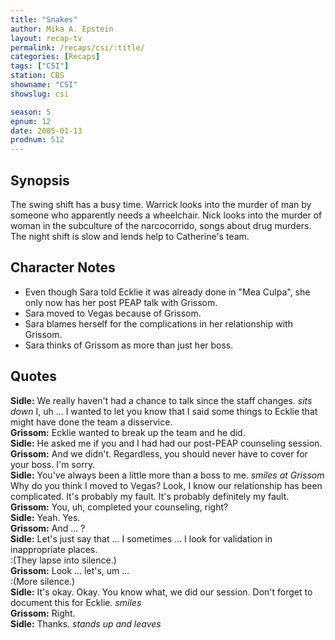 ```yaml
---
title: "Snakes"
author: Mika A. Epstein
layout: recap-tv
permalink: /recaps/csi/:title/
categories: [Recaps]
tags: ["CSI"]
station: CBS
showname: "CSI"
showslug: csi

season: 5  
epnum: 12 
date: 2005-01-13
prodnum: 512 
---
```


## Synopsis

The swing shift has a busy time. Warrick looks into the murder of man by someone who apparently needs a wheelchair. Nick looks into the murder of woman in the subculture of the narcocorrido, songs about drug murders. The night shift is slow and lends help to Catherine's team.

## Character Notes

* Even though Sara told Ecklie it was already done in "Mea Culpa", she only now has her post PEAP talk with Grissom.  
* Sara moved to Vegas because of Grissom.  
* Sara blames herself for the complications in her relationship with Grissom.  
* Sara thinks of Grissom as more than just her boss.

## Quotes

**Sidle:** We really haven't had a chance to talk since the staff changes. _sits down_ I, uh ... I wanted to let you know that I said some things to Ecklie that might have done the team a disservice.  
**Grissom:** Ecklie wanted to break up the team and he did.  
**Sidle:** He asked me if you and I had had our post-PEAP counseling session.  
**Grissom:** And we didn't. Regardless, you should never have to cover for your boss. I'm sorry.  
**Sidle:** You've always been a little more than a boss to me. _smiles at Grissom_ Why do you think I moved to Vegas? Look, I know our relationship has been complicated. It's probably my fault. It's probably definitely my fault.  
**Grissom:** You, uh, completed your counseling, right?  
**Sidle:** Yeah. Yes.  
**Grissom:** And ... ?  
**Sidle:** Let's just say that ... I sometimes ... I look for validation in inappropriate places.  
:(They lapse into silence.)  
**Grissom:** Look ... let's, um ...  
:(More silence.)  
**Sidle:** It's okay. Okay. You know what, we did our session. Don't forget to document this for Ecklie. _smiles_  
**Grissom:** Right.  
**Sidle:** Thanks. _stands up and leaves_